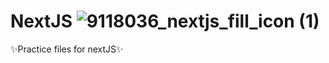 # NextJS  ![9118036_nextjs_fill_icon (1)](https://github.com/himanshuk-dev/NextJS/assets/87880250/d829ccb8-db0f-4939-b6b8-39ec253b59d8)

✨Practice files for nextJS✨
